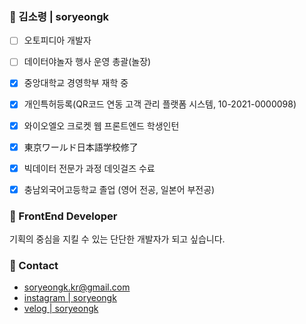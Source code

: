 ### 🌸 김소령 | soryeongk

- [ ] 오토피디아 개발자
- [ ] 데이터야놀자 행사 운영 총괄(놀장)
- [x] 중앙대학교 경영학부 재학 중
- [x] 개인특허등록(QR코드 연동 고객 관리 플랫폼 시스템, 10-2021-0000098)
- [x] 와이오엘오 크로켓 웹 프론트엔드 학생인턴
- [x] 東京ワールド日本語学校修了
- [x] 빅데이터 전문가 과정 데잇걸즈 수료
- [x] 충남외국어고등학교 졸업 (영어 전공, 일본어 부전공)


### 💎 FrontEnd Developer

기획의 중심을 지킬 수 있는 단단한 개발자가 되고 싶습니다.

### 🙌 Contact
* soryeongk.kr@gmail.com
* [instagram | soryeongk](https://www.instagram.com/soryeongk)
* [velog | soryeongk](https://velog.io/@soryeongk)
